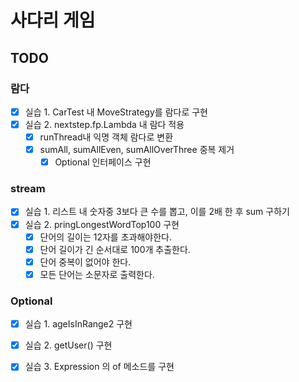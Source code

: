 # 사다리 게임

## TODO
### 람다
- [X] 실습 1. CarTest 내 MoveStrategy를 람다로 구현
- [X] 실습 2. nextstep.fp.Lambda 내 람다 적용
  - [X] runThread내 익명 객체 람다로 변환
  - [X] sumAll, sumAllEven, sumAllOverThree 중복 제거 
    - [X] Optional 인터페이스 구현

### stream
- [X] 실습 1. 리스트 내 숫자중 3보다 큰 수를 뽑고, 이를 2배 한 후 sum 구하기
- [X] 실습 2. pringLongestWordTop100 구현
  - [X] 단어의 길이는 12자를 초과해야한다.
  - [X] 단어 길이가 긴 순서대로 100개 추출한다.
  - [X] 단어 중복이 없어야 한다. 
  - [X] 모든 단어는 소문자로 출력한다. 

### Optional
- [X] 실습 1. ageIsInRange2 구현
- [X] 실습 2. getUser() 구현
- [X] 실습 3. Expression 의 of 메소드를 구현
 